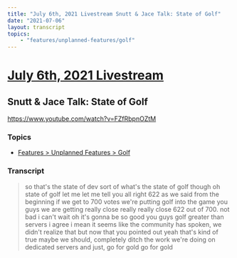 ```yaml
---
title: "July 6th, 2021 Livestream Snutt & Jace Talk: State of Golf"
date: "2021-07-06"
layout: transcript
topics:
    - "features/unplanned-features/golf"
---
```

# [July 6th, 2021 Livestream](../2021-07-06.md)
## Snutt & Jace Talk: State of Golf
https://www.youtube.com/watch?v=FZfRbpnOZtM

### Topics
* [Features > Unplanned Features > Golf](../topics/features/unplanned-features/golf.md)

### Transcript

> so that's the state of dev sort of what's the state of golf though oh state of golf let me let me tell you all right 622 as we said from the beginning if we get to 700 votes we're putting golf into the game you guys we are getting really close really really close 622 out of 700. not bad i can't wait oh it's gonna be so good you guys golf greater than servers i agree i mean it seems like the community has spoken, we didn't realize that but now that you pointed out yeah that's kind of true maybe we should, completely ditch the work we're doing on dedicated servers and just, go for gold go for gold
